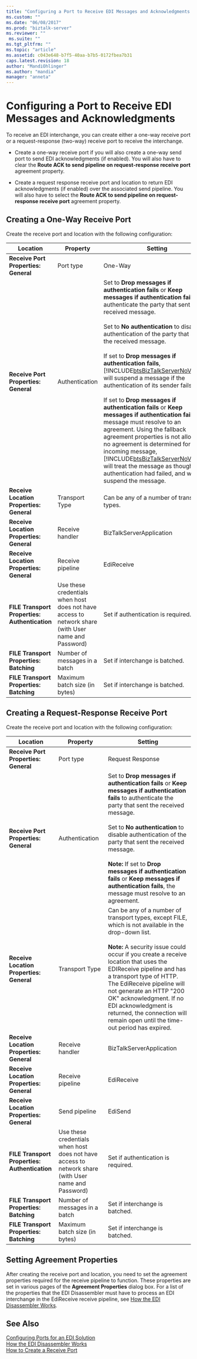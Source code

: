 ```yaml
---
title: "Configuring a Port to Receive EDI Messages and Acknowledgments | Microsoft Docs"
ms.custom: ""
ms.date: "06/08/2017"
ms.prod: "biztalk-server"
ms.reviewer: ""
 ms.suite: ""
ms.tgt_pltfrm: ""
ms.topic: "article"
ms.assetid: c043e648-b7f5-40aa-b7b5-0172fbea7b31
caps.latest.revision: 18
author: "MandiOhlinger"
ms.author: "mandia"
manager: "anneta"
---
```

# Configuring a Port to Receive EDI Messages and Acknowledgments
To receive an EDI interchange, you can create either a one-way receive port or a request-response (two-way) receive port to receive the interchange.  
  
-   Create a one-way receive port if you will also create a one-way send port to send EDI acknowledgments (if enabled). You will also have to clear the **Route ACK to send pipeline on request-response receive port** agreement property.  
  
-   Create a request response receive port and location to return EDI acknowledgments (if enabled) over the associated send pipeline. You will also have to select the **Route ACK to send pipeline on request-response receive port** agreement property.  
  
## Creating a One-Way Receive Port  
 Create the receive port and location with the following configuration:  
  
|Location|Property|Setting|  
|--------------|--------------|-------------|  
|**Receive Port Properties: General**|Port type|One-Way|  
|**Receive Port Properties: General**|Authentication|Set to **Drop messages if authentication fails** or **Keep messages if authentication fails** to authenticate the party that sent the received message.<br /><br /> Set to **No authentication** to disable authentication of the party that sent the received message.<br /><br /> If set to **Drop messages if authentication fails**, [!INCLUDE[btsBizTalkServerNoVersion](../includes/btsbiztalkservernoversion-md.md)] will suspend a message if the authentication of its sender fails.<br /><br /> If set to **Drop messages if authentication fails** or **Keep messages if authentication fails**, the message must resolve to an agreement. Using the fallback agreement properties is not allowed. If no agreement is determined for an incoming message, [!INCLUDE[btsBizTalkServerNoVersion](../includes/btsbiztalkservernoversion-md.md)] will treat the message as though authentication had failed, and will suspend the message.|  
|**Receive Location Properties: General**|Transport Type|Can be any of a number of transport types.|  
|**Receive Location Properties: General**|Receive handler|BizTalkServerApplication|  
|**Receive Location Properties: General**|Receive pipeline|EdiReceive|  
|**FILE Transport Properties: Authentication**|Use these credentials when host does not have access to network share (with User name and Password)|Set if authentication is required.|  
|**FILE Transport Properties: Batching**|Number of messages in a batch|Set if interchange is batched.|  
|**FILE Transport Properties: Batching**|Maximum batch size (in bytes)|Set if interchange is batched.|  
  
## Creating a Request-Response Receive Port  
 Create the receive port and location with the following configuration:  
  
|Location|Property|Setting|  
|--------------|--------------|-------------|  
|**Receive Port Properties: General**|Port type|Request Response|  
|**Receive Port Properties: General**|Authentication|Set to **Drop messages if authentication fails** or **Keep messages if authentication fails** to authenticate the party that sent the received message.<br /><br /> Set to **No authentication** to disable authentication of the party that sent the received message.<br /><br /> **Note:** If set to **Drop messages if authentication fails** or **Keep messages if authentication fails**, the message must resolve to an agreement.|  
|**Receive Location Properties: General**|Transport Type|Can be any of a number of transport types, except FILE, which is not available in the drop-down list.<br /><br /> **Note:** A security issue could occur if you create a receive location that uses the EDIReceive pipeline and has a transport type of HTTP. The EdiReceive pipeline will not generate an HTTP "200 OK" acknowledgment. If no EDI acknowledgment is returned, the connection will remain open until the time-out period has expired.|  
|**Receive Location Properties: General**|Receive handler|BizTalkServerApplication|  
|**Receive Location Properties: General**|Receive pipeline|EdiReceive|  
|**Receive Location Properties: General**|Send pipeline|EdiSend|  
|**FILE Transport Properties: Authentication**|Use these credentials when host does not have access to network share (with User name and Password)|Set if authentication is required.|  
|**FILE Transport Properties: Batching**|Number of messages in a batch|Set if interchange is batched.|  
|**FILE Transport Properties: Batching**|Maximum batch size (in bytes)|Set if interchange is batched.|  
  
## Setting Agreement Properties  
 After creating the receive port and location, you need to set the agreement properties required for the receive pipeline to function. These properties are set in various pages of the **Agreement Properties** dialog box. For a list of the properties that the EDI Disassembler must have to process an EDI interchange in the EdiReceive receive pipeline, see [How the EDI Disassembler Works](../core/how-the-edi-disassembler-works.md).  
  
## See Also  
 [Configuring Ports for an EDI Solution](../core/configuring-ports-for-an-edi-solution.md)   
 [How the EDI Disassembler Works](../core/how-the-edi-disassembler-works.md)   
 [How to Create a Receive Port](../core/how-to-create-a-receive-port.md)